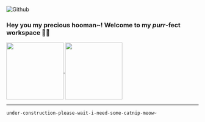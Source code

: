 ![Github](https://user-images.githubusercontent.com/32029746/147250349-82fef39f-4d53-4924-911d-592c2908b6a9.png)
<!-- <h3 align="center"> Hello 👋 </h2> -->

### Hey you my precious **hooman~!** Welcome to my ***purr***-fect workspace 🐱‍👤


<a href="https://github.com/anuraghazra/github-readme-stats">
  <img align="center" height=150 src="https://github-readme-stats.vercel.app/api?username=scaredmeow&show_icons=true&count_private=true&theme=apprentice&hide_border=true" />
</a> 
<a href="https://github.com/anuraghazra/github-readme-stats">
  <img align="center" height=150 src="https://github-readme-stats.vercel.app/api/top-langs/?username=scaredmeow&layout=compact" />
</a>

___

``` under-construction-please-wait-i-need-some-catnip-meow~ ```

